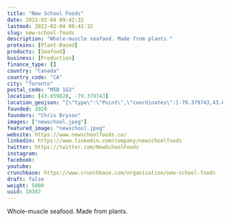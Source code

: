 ```yaml
---
title: "New School Foods"
date: 2022-02-04 09:42:32
lastmod: 2022-02-04 09:42:32
slug: new-school-foods
description: "Whole-muscle seafood. Made from plants."
proteins: [Plant-Based]
products: [Seafood]
business: [Production]
finance_type: []
country: "Canada"
country_code: "CA"
city: "Toronto"
postal_code: "M5B 1G3"
location: [43.659828, -79.379743]
location_geojson: "{\"type\":\"Point\",\"coordinates\":[-79.379743,43.659828]}"
founded: 2020
founders: "Chris Bryson"
images: ["newschool.jpeg"]
featured_image: "newschool.jpeg"
website: https://www.newschoolfoods.co/
linkedin: https://www.linkedin.com/company/newschoolfoods
twitter: https://twitter.com/NewSchoolFoods
instagram: 
facebook: 
youtube: 
crunchbase: https://www.crunchbase.com/organization/new-school-foods
draft: false
weight: 5000
uuid: 10387
---
```

Whole-muscle seafood. Made from plants.
